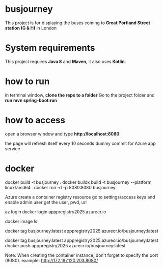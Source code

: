 # busjourney
This project is for displaying the buses coming to **Great Portland Street station (G & H)** in London

# System requirements
This project requires **Java 8** and **Maven**, it also uses **Kotlin**.

# how to run
in terminal window, **clone the repo to a folder** 
Go to the project folder and **run mvn spring-boot:run**

# how to access 
open a browser window and type **http://localhost:8080**

the page will refresh itself every 10 seconds
dummy commit for Azure app service

# docker 
docker build -t busjourney .
docker buildx build -t busjourney --platform linux/amd64 .
docker run -d -p 8080:8080 busjourney

Azure 
create a container registry resource
go to settings/access keys and enable admin user
get the user, pwd, url

az login
docker login apppregistry2025.azurecr.io

docker image ls

docker tag busjourney:latest apppregistry2025.azurecr.io/busjourney:latest

docker tag busjourney:latest apppregistry2025.azurecr.io/busjourney:latest
docker push  apppregistry2025.azurecr.io/busjourney:latest


Note:
When creating the container instance, don't forget to specify the port (8080).
example: http://172.187.120.203:8080/